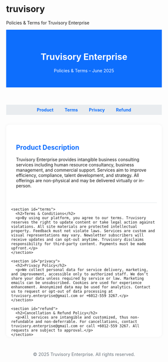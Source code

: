 # truvisory
Policies &amp; Terms for Truvisory Enterprise
<!DOCTYPE html>
<html lang="en">
<head>
  <meta charset="UTF-8">
  <title>Truvisory Enterprise – Policies & Terms</title>
  <meta name="viewport" content="width=device-width, initial-scale=1">
  <style>
    :root {
      --primary: #0d6efd;
      --bg: #f8f9fa;
      --text: #212529;
      --white: #ffffff;
    }

    body {
      margin: 0;
      font-family: 'Segoe UI', Tahoma, Geneva, Verdana, sans-serif;
      background-color: var(--bg);
      color: var(--text);
      line-height: 1.6;
    }

    header {
      background-color: var(--primary);
      color: var(--white);
      padding: 2rem 1rem;
      text-align: center;
    }

    nav {
      background-color: #e9ecef;
      padding: 0.5rem;
      text-align: center;
    }

    nav a {
      margin: 0 1rem;
      text-decoration: none;
      color: var(--primary);
      font-weight: bold;
    }

    .container {
      max-width: 900px;
      margin: 2rem auto;
      padding: 0 1rem;
      background-color: var(--white);
      border-radius: 10px;
      box-shadow: 0 0 10px rgba(0,0,0,0.05);
    }

    section {
      padding: 2rem 1rem;
      border-bottom: 1px solid #dee2e6;
    }

    h2 {
      color: var(--primary);
    }

    footer {
      text-align: center;
      padding: 1rem;
      font-size: 0.9rem;
      color: #6c757d;
    }

    @media (max-width: 600px) {
      nav a {
        display: block;
        margin: 0.5rem 0;
      }
    }
  </style>
</head>
<body>

  <header>
    <h1>Truvisory Enterprise</h1>
    <p>Policies & Terms – June 2025</p>
  </header>

  <nav>
    <a href="#product">Product</a>
    <a href="#terms">Terms</a>
    <a href="#privacy">Privacy</a>
    <a href="#refund">Refund</a>
  </nav>

  <div class="container">
    <section id="product">
      <h2>Product Description</h2>
      <p>Truvisory Enterprise provides intangible business consulting services including human resource consultancy, business management, and commercial support. Services aim to improve efficiency, compliance, talent development, and strategy. All offerings are non-physical and may be delivered virtually or in-person.</p>
    </section>

    <section id="terms">
      <h2>Terms & Conditions</h2>
      <p>By using our platform, you agree to our terms. Truvisory reserves the right to update content or take legal action against violations. All site materials are protected intellectual property. Feedback must not violate laws. Services are custom and visual representations may vary. Newsletter subscribers will receive updates and can opt-out anytime. Truvisory disclaims responsibility for third-party content. Payments must be made upfront.</p>
    </section>

    <section id="privacy">
      <h2>Privacy Policy</h2>
      <p>We collect personal data for service delivery, marketing, and improvement, accessible only to authorized staff. We don’t share your data unless required by service or law. Marketing emails can be unsubscribed. Cookies are used for experience enhancement. Anonymized data may be used for analytics. Contact us to request or opt-out of data processing at truvisory.enterprise@gmail.com or +6012-559 3267.</p>
    </section>

    <section id="refund">
      <h2>Cancellation & Refund Policy</h2>
      <p>All services are intangible and customized, thus non-refundable and non-deferrable. For cancellations, contact truvisory.enterprise@gmail.com or call +6012-559 3267. All requests are subject to approval.</p>
    </section>
  </div>

  <footer>
    &copy; 2025 Truvisory Enterprise. All rights reserved.
  </footer>

</body>
</html>
